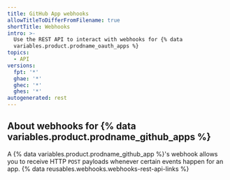 ```yaml
---
title: GitHub App webhooks
allowTitleToDifferFromFilename: true
shortTitle: Webhooks
intro: >-
  Use the REST API to interact with webhooks for {% data
  variables.product.prodname_oauth_apps %}
topics:
  - API
versions:
  fpt: '*'
  ghae: '*'
  ghec: '*'
  ghes: '*'
autogenerated: rest
---
```


## About webhooks for {% data variables.product.prodname_github_apps %}

A {% data variables.product.prodname_github_app %}'s webhook allows you to receive HTTP `POST` payloads whenever certain events happen for an app. {% data reusables.webhooks.webhooks-rest-api-links %}

<!-- Content after this section is automatically generated -->
